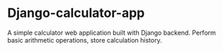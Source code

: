 # Django-calculator-app
A simple calculator web application built with Django backend. Perform basic arithmetic operations, store calculation history.
